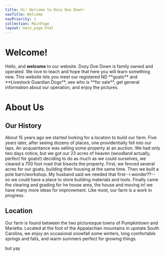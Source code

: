 ```yaml
---
title: Hi! Welcome to Dozy Doe Down!
navTitle: Welcome
navPriority: 1
collection: MainPage
layout: main_page.html
---
```

# Welcome!

Hello, and **welcome** to our website. Dozy Doe Down is family owned and operated. We love to teach and hope that here you will learn something new. This website lets you meet our registered ND \*\*goats\*\* and \*\*Livestock Guardian Dogs\*\*, see who is \*\*for sale\*\*, get general information about our operation, and enjoy the pictures.

# About Us

## Our History

About 15 years ago we started looking for a location to build our farm. Five years later, after seeing dozens of places, one providentially fell into our laps. An acquaintance was selling some property at an auction. We had only two days notice, but we got our 23 acres of heaven (woodland actually, perfect for goats!) deciding to do as much as we could ourselves, we cleared a 700 foot road that bisects the property. First, we fenced several acres for our goats, building their housing at the same time. Then we built a pole barn/workshop. My husband said we needed that first--i wonder??-- so we could have a place to store building materials and tools. Finally came the clearing and grading for he house area, the house and moving in! we have many more  ideas for improvement. Like most, our farm is a work in progress.

## Location

Our farm is found between the two picturesque towns of Pumpkintown and Marietta. Located at the foot of the Appalachian mountains in upstate South Carolina, we enjoy an occasional snowfall some winters, long comfortable springs and falls, and warm summers perfect for growing things.

but yay
